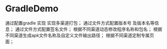 # GradleDemo
通过配置gradle 实现
  实现多渠道打包；
  通过文件方式配置版本号 及版本名等信息；
  通过文件方式配置签名文件；
  根据不同渠道动态修改程序名称和包名；
  根据不同渠道生成apk文件名称及自定义文件输出路径；
  根据不同渠道定制专属页面；
